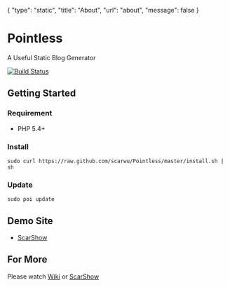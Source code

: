 {
	"type": "static",
	"title": "About",
	"url": "about",
	"message": false
}

Pointless
=========

A Useful Static Blog Generator

[![Build Status](https://travis-ci.org/scarwu/Pointless.png?branch=master)](https://travis-ci.org/scarwu/Pointless)

## Getting Started

### Requirement

* PHP 5.4+

### Install

	sudo curl https://raw.github.com/scarwu/Pointless/master/install.sh | sh

### Update

	sudo poi update

## Demo Site

* [ScarShow](http://scar.simcz.tw/)

## For More

Please watch [Wiki](https://github.com/scarwu/Pointless/wiki) or [ScarShow](http://scar.simcz.tw)
